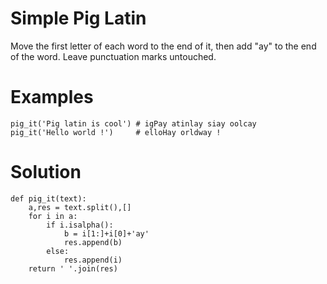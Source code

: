 # Simple Pig Latin
Move the first letter of each word to the end of it, then add "ay" to the end of the word. Leave punctuation marks untouched.

# Examples
```
pig_it('Pig latin is cool') # igPay atinlay siay oolcay
pig_it('Hello world !')     # elloHay orldway !
```
# Solution
```
def pig_it(text):
    a,res = text.split(),[]
    for i in a:
        if i.isalpha():
            b = i[1:]+i[0]+'ay'
            res.append(b)
        else:
            res.append(i)
    return ' '.join(res)
```